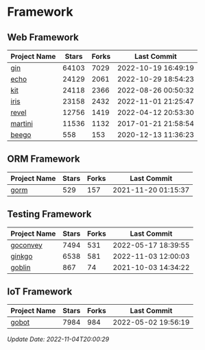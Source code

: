 # Framework

## Web Framework
| Project Name | Stars | Forks | Last Commit |
| ------------ | ----- | ----- | ----------- |
| [gin](https://github.com/gin-gonic/gin) | 64103 | 7029 | 2022-10-19 16:49:19 |
| [echo](https://github.com/labstack/echo) | 24129 | 2061 | 2022-10-29 18:54:23 |
| [kit](https://github.com/go-kit/kit) | 24118 | 2366 | 2022-08-26 00:50:32 |
| [iris](https://github.com/kataras/iris) | 23158 | 2432 | 2022-11-01 21:25:47 |
| [revel](https://github.com/revel/revel) | 12756 | 1419 | 2022-04-12 20:53:30 |
| [martini](https://github.com/go-martini/martini) | 11536 | 1132 | 2017-01-21 21:58:54 |
| [beego](https://github.com/astaxie/beego) | 558 | 153 | 2020-12-13 11:36:23 |

## ORM Framework
| Project Name | Stars | Forks | Last Commit |
| ------------ | ----- | ----- | ----------- |
| [gorm](https://github.com/jinzhu/gorm) | 529 | 157 | 2021-11-20 01:15:37 |

## Testing Framework
| Project Name | Stars | Forks | Last Commit |
| ------------ | ----- | ----- | ----------- |
| [goconvey](https://github.com/smartystreets/goconvey) | 7494 | 531 | 2022-05-17 18:39:55 |
| [ginkgo](https://github.com/onsi/ginkgo) | 6538 | 581 | 2022-11-03 12:00:03 |
| [goblin](https://github.com/franela/goblin) | 867 | 74 | 2021-10-03 14:34:22 |

## IoT Framework
| Project Name | Stars | Forks | Last Commit |
| ------------ | ----- | ----- | ----------- |
| [gobot](https://github.com/hybridgroup/gobot) | 7984 | 984 | 2022-05-02 19:56:19 |

*Update Date: 2022-11-04T20:00:29*